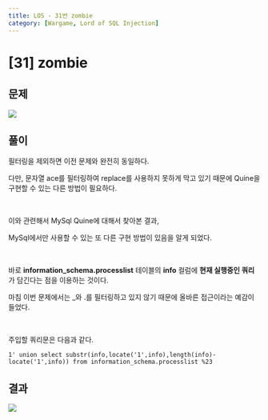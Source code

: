 ```yaml
---
title: LOS - 31번 zombie
category: [Wargame, Lord of SQL Injection]
---
```


# [31] zombie

## 문제

<img  src="https://img1.daumcdn.net/thumb/R1280x0/?scode=mtistory2&fname=https%3A%2F%2Fblog.kakaocdn.net%2Fdn%2FbvYFVh%2FbtrpvS5twXG%2F4yglcpJkyzRcyyqQg3UKb0%2Fimg.png">

## 풀이

필터링을 제외하면 이전 문제와 완전히 동일하다.

다만, 문자열 ace를 필터링하여 replace를 사용하지 못하게 막고 있기 때문에 Quine을 구현할 수 있는 다른 방법이 필요하다.

<br>

이와 관련해서 MySql Quine에 대해서 찾아본 결과,

MySql에서만 사용할 수 있는 또 다른 구현 방법이 있음을 알게 되었다.

<br>

바로 **information_schema.processlist** 테이블의 **info** 컬럼에 **현재 실행중인 쿼리**가 담긴다는 점을 이용하는 것이다.

마침 이번 문제에서는 \_와 .를 필터링하고 있지 않기 때문에 올바른 접근이라는 예감이 들었다.

<br>

주입할 쿼리문은 다음과 같다.

```
1' union select substr(info,locate('1',info),length(info)-locate('1',info)) from information_schema.processlist %23
```

## 결과

<img  src="https://img1.daumcdn.net/thumb/R1280x0/?scode=mtistory2&fname=https%3A%2F%2Fblog.kakaocdn.net%2Fdn%2FLVJ7E%2Fbtrpu1ViyFr%2FvfYKBMTbclaTqnOJkAjWi0%2Fimg.png">